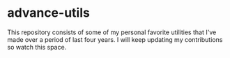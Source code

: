# advance-utils
This repository consists of some of my personal favorite utilities that I've made over a period of last four years. I will keep updating my contributions so watch this space.
